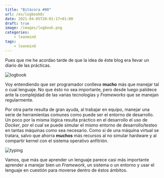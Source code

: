 ```yaml
---
title: "Bitácora #00"
url: /es/logbook0/
date: 2021-04-05T20:01:17+01:00
draft: true
image: /images/logbook.png
categories:
    - leanmind
tags:
    - leanmind
---
```


Pues que me he acordao tarde de que la idea de éste blog era llevar un diario de las prácticas.

<!--more-->

![logbook](../../../images/ship.gif)

Voy entendiendo que ser programador conlleva **mucho** más que manejar tal o cual lenguaje.
No que ésto no sea importante, pero desde luego palidece ante la complejidad de las varias tecnologías y _Frameworks_ que se manejan regularmente.

Por otra parte resulta de gran ayuda, al trabajar en equipo, manejar una serie de herramientas comunes como puede ser el entorno de desarrollo.
Un poco por la misma lógica resulta práctico en el desarrollo el uso de _Docker_, por el cual se puede simular el mismo entorno de desarrollo/testeo en tantas máquinas como sea necesario.
Como si de una máquina virtual se tratara, salvo que ahorra **muchos** más recursos al no simular hardware y al compartir kernel con el sistema operativo anfitrión.

![typing](../../../images/typing.gif)

Vamos, que más que aprender un lenguaje parece casi más importante aprender a manejar bien un _Framework_, un sistema o un entorno y usar el lenguaje en cuestión para moverse dentro de éstos ámbitos.
